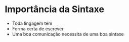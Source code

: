 # Importância da Sintaxe

* Toda lingagem tem
* Forma certa de escrever
* Uma boa comunicação necessita de uma boa sintaxe